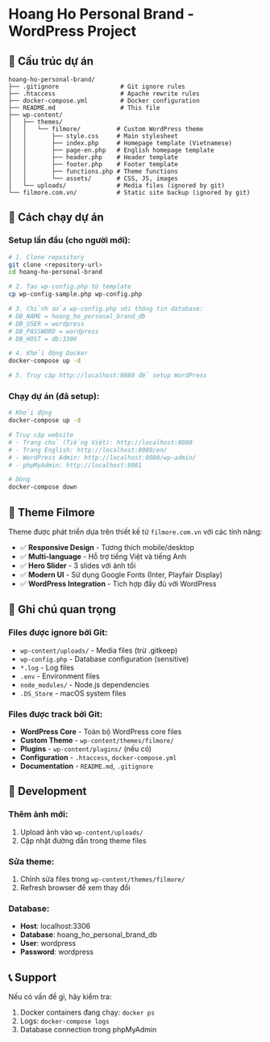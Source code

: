 # Hoang Ho Personal Brand - WordPress Project

## 📁 Cấu trúc dự án

```
hoang-ho-personal-brand/
├── .gitignore                 # Git ignore rules
├── .htaccess                  # Apache rewrite rules
├── docker-compose.yml         # Docker configuration
├── README.md                  # This file
├── wp-content/
│   ├── themes/
│   │   └── filmore/          # Custom WordPress theme
│   │       ├── style.css     # Main stylesheet
│   │       ├── index.php     # Homepage template (Vietnamese)
│   │       ├── page-en.php   # English homepage template
│   │       ├── header.php    # Header template
│   │       ├── footer.php    # Footer template
│   │       ├── functions.php # Theme functions
│   │       └── assets/       # CSS, JS, images
│   └── uploads/              # Media files (ignored by git)
└── filmore.com.vn/           # Static site backup (ignored by git)
```

## 🚀 Cách chạy dự án

### Setup lần đầu (cho người mới):
```bash
# 1. Clone repository
git clone <repository-url>
cd hoang-ho-personal-brand

# 2. Tạo wp-config.php từ template
cp wp-config-sample.php wp-config.php

# 3. Chỉnh sửa wp-config.php với thông tin database:
# DB_NAME = hoang_ho_personal_brand_db
# DB_USER = wordpress  
# DB_PASSWORD = wordpress
# DB_HOST = db:3306

# 4. Khởi động Docker
docker-compose up -d

# 5. Truy cập http://localhost:8080 để setup WordPress
```

### Chạy dự án (đã setup):
```bash
# Khởi động
docker-compose up -d

# Truy cập website
# - Trang chủ (Tiếng Việt): http://localhost:8080
# - Trang English: http://localhost:8080/en/
# - WordPress Admin: http://localhost:8080/wp-admin/
# - phpMyAdmin: http://localhost:8081

# Dừng
docker-compose down
```

## 🎨 Theme Filmore

Theme được phát triển dựa trên thiết kế từ `filmore.com.vn` với các tính năng:

- ✅ **Responsive Design** - Tương thích mobile/desktop
- ✅ **Multi-language** - Hỗ trợ tiếng Việt và tiếng Anh
- ✅ **Hero Slider** - 3 slides với ảnh tối
- ✅ **Modern UI** - Sử dụng Google Fonts (Inter, Playfair Display)
- ✅ **WordPress Integration** - Tích hợp đầy đủ với WordPress

## 📝 Ghi chú quan trọng

### Files được ignore bởi Git:
- `wp-content/uploads/` - Media files (trừ .gitkeep)
- `wp-config.php` - Database configuration (sensitive)
- `*.log` - Log files
- `.env` - Environment files
- `node_modules/` - Node.js dependencies
- `.DS_Store` - macOS system files

### Files được track bởi Git:
- **WordPress Core** - Toàn bộ WordPress core files
- **Custom Theme** - `wp-content/themes/filmore/`
- **Plugins** - `wp-content/plugins/` (nếu có)
- **Configuration** - `.htaccess`, `docker-compose.yml`
- **Documentation** - `README.md`, `.gitignore`

## 🔧 Development

### Thêm ảnh mới:
1. Upload ảnh vào `wp-content/uploads/`
2. Cập nhật đường dẫn trong theme files

### Sửa theme:
1. Chỉnh sửa files trong `wp-content/themes/filmore/`
2. Refresh browser để xem thay đổi

### Database:
- **Host**: localhost:3306
- **Database**: hoang_ho_personal_brand_db
- **User**: wordpress
- **Password**: wordpress

## 📞 Support

Nếu có vấn đề gì, hãy kiểm tra:
1. Docker containers đang chạy: `docker ps`
2. Logs: `docker-compose logs`
3. Database connection trong phpMyAdmin
